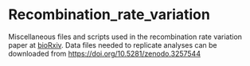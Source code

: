 # Recombination_rate_variation
Miscellaneous files and scripts used in the recombination rate variation paper at <a href="https://doi.org/10.1101/664037">bioRxiv</a>. Data files needed to replicate analyses can be downloaded from https://doi.org/10.5281/zenodo.3257544
